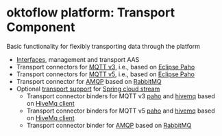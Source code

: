# oktoflow platform: Transport Component

Basic functionality for flexibly transporting data through the platform
* [Interfaces](transport/README.md), management and transport AAS
* Transport connectors for [MQTT v3](transport.mqttv3/README.md), i.e., based on [Eclipse Paho](https://www.eclipse.org/paho/)
* Transport connectors for [MQTT v5](transport.mqttv5/README.md), i.e., based on [Eclipse Paho](https://www.eclipse.org/paho/)
* Transport connector for [AMQP](transport.amqp/README.md) based on [RabbitMQ](https://www.rabbitmq.com/)
* Optional [transport support](transport.spring/README.md) for [Spring cloud stream](https://spring.io/projects/spring-cloud-stream)
    * Transport connector binders for MQTT v3 [paho](transport.spring.mqttv3/README.md) and [hivemq](transport.spring.hivemqv3/README.md) based on [HiveMq client](https://www.hivemq.com/developers/community/)
    * Transport connector binders for MQTT v5 [paho](transport.spring.mqttv5/README.md) and [hivemq](transport.spring.hivemqv5/README.md) based on [HiveMq client](https://www.hivemq.com/developers/community/)
    * Transport connector binder for [AMQP](transport.spring.amqp/README.md) based on [RabbitMQ](https://www.rabbitmq.com/)